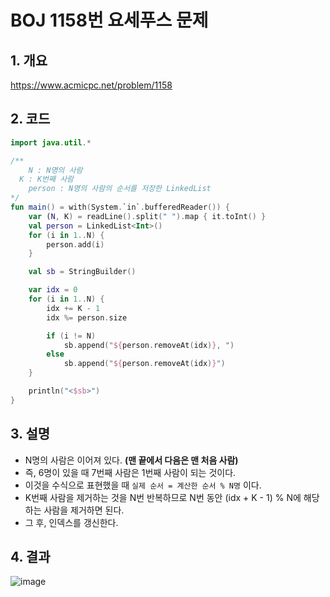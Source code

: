 # BOJ 1158번 요세푸스 문제

## 1. 개요

https://www.acmicpc.net/problem/1158

## 2. 코드

```kotlin
import java.util.*

/** 
	N : N명의 사람
  K : K번째 사람
	person : N명의 사람의 순서를 저장한 LinkedList
*/
fun main() = with(System.`in`.bufferedReader()) {
    var (N, K) = readLine().split(" ").map { it.toInt() }
    val person = LinkedList<Int>()
    for (i in 1..N) {
        person.add(i)
    }

    val sb = StringBuilder()

    var idx = 0
    for (i in 1..N) {
        idx += K - 1
        idx %= person.size

        if (i != N)
            sb.append("${person.removeAt(idx)}, ")
        else
            sb.append("${person.removeAt(idx)}")
    }

    println("<$sb>")
}
```

## 3. 설명

- N명의 사람은 이어져 있다. **(맨 끝에서 다음은 맨 처음 사람)**
- 즉, 6명이 있을 때 7번째 사람은 1번째 사람이 되는 것이다.
- 이것을 수식으로 표현했을 때 `실제 순서 = 계산한 순서 % N명` 이다.
- K번째 사람을 제거하는 것을 N번 반복하므로 N번 동안 (idx + K - 1) % N에 해당하는 사람을 제거하면 된다.
- 그 후, 인덱스를 갱신한다.

## 4. 결과

![image](https://user-images.githubusercontent.com/24761073/87264868-216fd000-c4fc-11ea-960d-087f1712baf2.png)